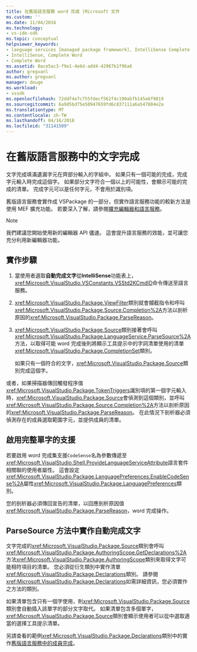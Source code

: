 ```yaml
---
title: 在舊版語言服務 word 完成 |Microsoft 文件
ms.custom: ''
ms.date: 11/04/2016
ms.technology:
- vs-ide-sdk
ms.topic: conceptual
helpviewer_keywords:
- language services [managed package framework], IntelliSense Complete Word
- IntelliSense, Complete Word
- Complete Word
ms.assetid: 0ace5ac3-f9e1-4e6d-add4-42967b1f96a6
author: gregvanl
ms.author: gregvanl
manager: douge
ms.workload:
- vssdk
ms.openlocfilehash: 72ddf4e7c755fdecf562f4c190abfb145e6f9819
ms.sourcegitcommit: 6a9d5bd75e50947659fd6c837111a6a547884e2a
ms.translationtype: MT
ms.contentlocale: zh-TW
ms.lasthandoff: 04/16/2018
ms.locfileid: "31141509"
---
```

# <a name="word-completion-in-a-legacy-language-service"></a>在舊版語言服務中的文字完成
文字完成填滿遺漏字元在齊部分輸入的字組中。 如果只有一個可能的完成，完成字元輸入時完成這個字。 如果部分文字符合一個以上的可能性，會顯示可能的完成的清單。 完成字元可以是任何字元，不會用於識別項。  
  
 舊版語言服務會實作成 VSPackage 的一部分，但實作語言服務功能的較新方法是使用 MEF 擴充功能。 若要深入了解，請參閱[擴充編輯器和語言服務](../../extensibility/extending-the-editor-and-language-services.md)。  
  
> [!NOTE]
>  我們建議您開始使用新的編輯器 API 儘速。 這會提升語言服務的效能，並可讓您充分利用新編輯器功能。  
  
## <a name="implementation-steps"></a>實作步驟  
  
1.  當使用者選取**自動完成文字**從**IntelliSense**功能表上，<xref:Microsoft.VisualStudio.VSConstants.VSStd2KCmdID>命令傳送至語言服務。  
  
2.  <xref:Microsoft.VisualStudio.Package.ViewFilter>類別就會攔截指令和呼叫<xref:Microsoft.VisualStudio.Package.Source.Completion%2A>方法以剖析原因的<xref:Microsoft.VisualStudio.Package.ParseReason>。  
  
3.  <xref:Microsoft.VisualStudio.Package.Source>類別接著會呼叫<xref:Microsoft.VisualStudio.Package.LanguageService.ParseSource%2A>方法，以取得可能 word 完成後則將顯示工具提示中的字詞清單使用的清單<xref:Microsoft.VisualStudio.Package.CompletionSet>類別。  
  
     如果只有一個符合的文字，<xref:Microsoft.VisualStudio.Package.Source>類別完成這個字。  
  
 或者，如果掃描器傳回觸發程序值<xref:Microsoft.VisualStudio.Package.TokenTriggers>識別項的第一個字元輸入時，<xref:Microsoft.VisualStudio.Package.Source>會偵測到這個類別，並呼叫<xref:Microsoft.VisualStudio.Package.Source.Completion%2A>方法以剖析原因的<xref:Microsoft.VisualStudio.Package.ParseReason>。 在此情況下剖析器必須偵測存在的成員選取範圍字元，並提供成員的清單。  
  
## <a name="enabling-support-for-the-complete-word"></a>啟用完整單字的支援  
 若要啟用 word 完成集支援`CodeSense`名為參數傳遞至<xref:Microsoft.VisualStudio.Shell.ProvideLanguageServiceAttribute>語言套件相關聯的使用者屬性。 這會設定<xref:Microsoft.VisualStudio.Package.LanguagePreferences.EnableCodeSense%2A>屬性<xref:Microsoft.VisualStudio.Package.LanguagePreferences>類別。  
  
 您的剖析器必須傳回宣告的清單，以回應剖析原因值<xref:Microsoft.VisualStudio.Package.ParseReason>，word 完成操作。  
  
## <a name="implementing-complete-word-in-the-parsesource-method"></a>ParseSource 方法中實作自動完成文字  
 文字完成的<xref:Microsoft.VisualStudio.Package.Source>類別會呼叫<xref:Microsoft.VisualStudio.Package.AuthoringScope.GetDeclarations%2A>方法<xref:Microsoft.VisualStudio.Package.AuthoringScope>類別來取得文字可能相符項目的清單。 您必須從衍生類別中實作清單<xref:Microsoft.VisualStudio.Package.Declarations>類別。 請參閱<xref:Microsoft.VisualStudio.Package.Declarations>如需詳細資訊，您必須實作之方法的類別。  
  
 如果清單包含只有一個字使用，則<xref:Microsoft.VisualStudio.Package.Source>類別會自動插入該單字的部分文字取代。 如果清單包含多個單字，<xref:Microsoft.VisualStudio.Package.Source>類別會顯示使用者可以從中選取適當的選擇工具提示清單。  
  
 另請查看的範例<xref:Microsoft.VisualStudio.Package.Declarations>類別中的實作[舊版語言服務中的成員完成](../../extensibility/internals/member-completion-in-a-legacy-language-service.md)。